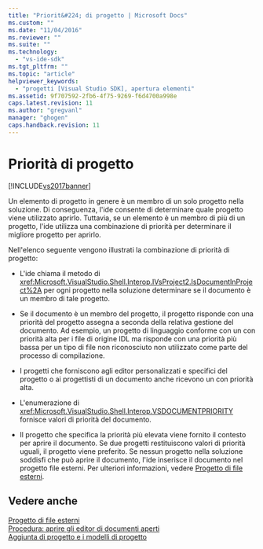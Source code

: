 ```yaml
---
title: "Priorit&#224; di progetto | Microsoft Docs"
ms.custom: ""
ms.date: "11/04/2016"
ms.reviewer: ""
ms.suite: ""
ms.technology: 
  - "vs-ide-sdk"
ms.tgt_pltfrm: ""
ms.topic: "article"
helpviewer_keywords: 
  - "progetti [Visual Studio SDK], apertura elementi"
ms.assetid: 9f707592-2fb6-4f75-9269-f6d4700a998e
caps.latest.revision: 11
ms.author: "gregvanl"
manager: "ghogen"
caps.handback.revision: 11
---
```

# Priorit&#224; di progetto
[!INCLUDE[vs2017banner](../../code-quality/includes/vs2017banner.md)]

Un elemento di progetto in genere è un membro di un solo progetto nella soluzione.  Di conseguenza, l'ide consente di determinare quale progetto viene utilizzato aprirlo.  Tuttavia, se un elemento è un membro di più di un progetto, l'ide utilizza una combinazione di priorità per determinare il migliore progetto per aprirlo.  
  
 Nell'elenco seguente vengono illustrati la combinazione di priorità di progetto:  
  
-   L'ide chiama il metodo di <xref:Microsoft.VisualStudio.Shell.Interop.IVsProject2.IsDocumentInProject%2A> per ogni progetto nella soluzione determinare se il documento è un membro di tale progetto.  
  
-   Se il documento è un membro del progetto, il progetto risponde con una priorità del progetto assegna a seconda della relativa gestione del documento.  Ad esempio, un progetto di linguaggio conforme con un con priorità alta per i file di origine IDL ma risponde con una priorità più bassa per un tipo di file non riconosciuto non utilizzato come parte del processo di compilazione.  
  
-   I progetti che forniscono agli editor personalizzati e specifici del progetto o ai progettisti di un documento anche ricevono un con priorità alta.  
  
-   L'enumerazione di <xref:Microsoft.VisualStudio.Shell.Interop.VSDOCUMENTPRIORITY> fornisce valori di priorità del documento.  
  
-   Il progetto che specifica la priorità più elevata viene fornito il contesto per aprire il documento.  Se due progetti restituiscono valori di priorità uguali, il progetto viene preferito.  Se nessun progetto nella soluzione soddisfi che può aprire il documento, l'ide inserisce il documento nel progetto file esterni.  Per ulteriori informazioni, vedere [Progetto di file esterni](../../extensibility/internals/miscellaneous-files-project.md).  
  
## Vedere anche  
 [Progetto di file esterni](../../extensibility/internals/miscellaneous-files-project.md)   
 [Procedura: aprire gli editor di documenti aperti](../../extensibility/how-to-open-editors-for-open-documents.md)   
 [Aggiunta di progetto e i modelli di progetto](../../extensibility/internals/adding-project-and-project-item-templates.md)